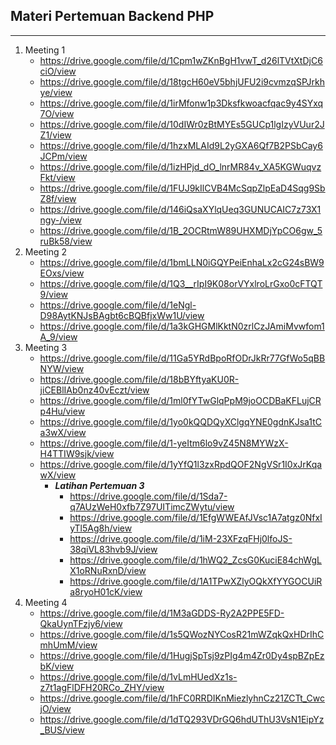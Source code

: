 ## Materi Pertemuan Backend PHP
---

1. Meeting 1
    - https://drive.google.com/file/d/1Cpm1wZKnBgH1vwT_d26lTVtXtDjC6ciO/view
    - https://drive.google.com/file/d/18tgcH60eV5bhjUFU2i9cvmzqSPJrkhye/view
    - https://drive.google.com/file/d/1irMfonw1p3Dksfkwoacfqac9y4SYxq7O/view
    - https://drive.google.com/file/d/10dIWr0zBtMYEs5GUCp1lgIzyVUur2JZ1/view
    - https://drive.google.com/file/d/1hzxMLAId9L2yGXA6Qf7B2PSbCay6JCPm/view
    - https://drive.google.com/file/d/1izHPjd_dO_lnrMR84v_XA5KGWuqvzFkt/view
    - https://drive.google.com/file/d/1FUJ9kIlCVB4McSqpZlpEaD4Sqg9SbZ8f/view
    - https://drive.google.com/file/d/146iQsaXYlqUeq3GUNUCAIC7z73X1ngy-/view
    - https://drive.google.com/file/d/1B_2OCRtmW89UHXMDjYpCO6gw_5ruBk58/view
2. Meeting 2
    - https://drive.google.com/file/d/1bmLLN0iGQYPeiEnhaLx2cG24sBW9EOxs/view
    - https://drive.google.com/file/d/1Q3__rIpI9K08orVYxlroLrGxo0cFTQT9/view
    - https://drive.google.com/file/d/1eNgl-D98AytKNJsBAgbt6cBQBfjxWw1U/view
    - https://drive.google.com/file/d/1a3kGHGMlKktN0zrlCzJAmiMvwfom1A_9/view
3. Meeting 3
    - https://drive.google.com/file/d/11Ga5YRdBpoRfODrJkRr77GfWo5qBBNYW/view
    - https://drive.google.com/file/d/18bBYftyaKU0R-jiCEBlIAb0nz40vEczt/view
    - https://drive.google.com/file/d/1ml0fYTwGlqPpM9joOCDBaKFLujCRp4Hu/view
    - https://drive.google.com/file/d/1yo0kQQDQyXClgqYNE0gdnKJsa1tCa3wX/view
    - https://drive.google.com/file/d/1-yeItm6lo9vZ45N8MYWzX-H4TTIW9sjk/view
    - https://drive.google.com/file/d/1yYfQ1l3zxRpdQOF2NgVSr1I0xJrKqawX/view
        - ***Latihan Pertemuan 3***
            - https://drive.google.com/file/d/1Sda7-q7AUzWeH0xfb7Z97UITimcZWytu/view
            - https://drive.google.com/file/d/1EfgWWEAfJVsc1A7atgz0NfxIyTl5Ag8h/view
            - https://drive.google.com/file/d/1iM-23XFzqFHj0lfoJS-38qiVL83hvb9J/view
            - https://drive.google.com/file/d/1hWQ2_ZcsG0KuciE84chWgLX1oRNuRxnD/view
            - https://drive.google.com/file/d/1A1TPwXZlyOQkXfYYGOCUiRa8ryoH01cK/view
3. Meeting 4
    - https://drive.google.com/file/d/1M3aGDDS-Ry2A2PPE5FD-QkaUynTFzjy6/view
    - https://drive.google.com/file/d/1s5QWozNYCosR21mWZqkQxHDrIhCmhUmM/view
    - https://drive.google.com/file/d/1HugjSpTsj9zPIg4m4Zr0Dy4spBZpEzbK/view
    - https://drive.google.com/file/d/1vLmHUedXz1s-z7t1agFlDFH20RCo_ZHY/view
    - https://drive.google.com/file/d/1hFC0RRDIKnMiezlyhnCz21ZCTt_CwcjO/view
    - https://drive.google.com/file/d/1dTQ293VDrGQ6hdUThU3VsN1EipYz_BUS/view